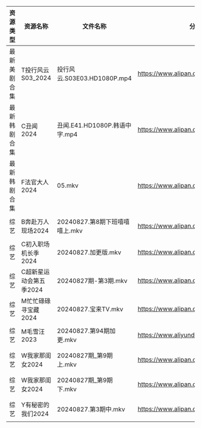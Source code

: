 | 资源类型   | 资源名称           | 文件名称                    | 分享链接                                      | 更新时间                |
| ------ | -------------- | ----------------------- | ----------------------------------------- | ------------------- |
| 最新美剧合集 | T投行风云S03_2024  | 投行风云.S03E03.HD1080P.mp4 | https://www.alipan.com/s/r4CJznux8Zc      | 2024-08-27 18:06:47 |
| 最新韩剧合集 | C丑闻2024        | 丑闻.E41.HD1080P.韩语中字.mp4 | https://www.alipan.com/s/J114XwZcFVg      | 2024-08-27 18:09:07 |
| 最新韩剧合集 | F法官大人2024      | 05.mkv                  | https://www.alipan.com/s/vmXEwsv83mq      | 2024-08-27 00:05:35 |
| 综艺     | B奔赴万人现场2024    | 20240827.第8期下班嘻嘻嘻上.mkv  | https://www.alipan.com/s/4u7m3VMcqux      | 2024-08-27 14:07:15 |
| 综艺     | C初入职场机长季2024   | 20240827.加更版.mkv        | https://www.alipan.com/s/a9hmC3o2B18      | 2024-08-27 14:07:18 |
| 综艺     | C超新星运动会第五季2024 | 20240827期-第3期.mkv       | https://www.alipan.com/s/jRZmBqCoSKT      | 2024-08-27 14:07:23 |
| 综艺     | M忙忙碌碌寻宝藏2024   | 20240827.宝来TV.mkv       | https://www.alipan.com/s/TtfyudAgS8v      | 2024-08-27 14:07:52 |
| 综艺     | M毛雪汪2023       | 20240827.第94期加更.mkv     | https://www.aliyundrive.com/s/asPqfgPRqAg | 2024-08-27 14:07:55 |
| 综艺     | W我家那闺女2024     | 20240827期_第9期上.mkv      | https://www.alipan.com/s/6Zh3yAep1kC      | 2024-08-27 14:08:48 |
| 综艺     | W我家那闺女2024     | 20240827期_第9期下.mkv      | https://www.alipan.com/s/6Zh3yAep1kC      | 2024-08-27 14:08:48 |
| 综艺     | Y有秘密的我们2024    | 20240827.第3期中.mkv       | https://www.alipan.com/s/knSE43DBBa6      | 2024-08-27 14:08:59 |
